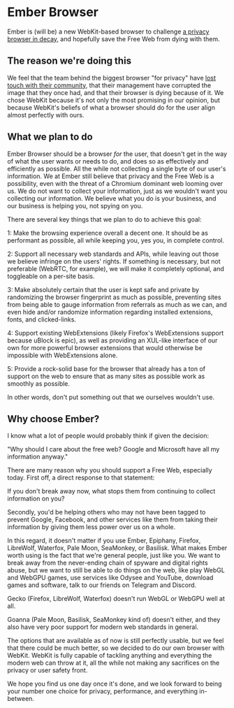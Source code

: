 # Ember Browser

Ember is (will be) a new WebKit-based browser to challenge [a privacy browser in decay](https://www.theverge.com/2020/8/11/21363424/mozilla-layoffs-quarter-staff-250-people-new-revenue-focus), and hopefully save the Free Web from dying with them.

## The reason we're doing this

We feel that the team behind the biggest browser "for privacy" have [lost touch with their community](https://cdn.discordapp.com/attachments/893245920668450816/912474568873099264/unknown.png), that their management have corrupted the image that they once had, and that their browser is dying because of it.
We chose WebKit because it's not only the most promising in our opinion, but because WebKit's beliefs of what a browser should do for the user align almost perfectly with ours.

## What we plan to do

Ember Browser should be a browser *for* the user, that doesn't get in the way of what the user wants or needs to do, and does so as effectively and efficiently as possible. All the while not collecting a single byte of our user's information.
We at Ember still believe that privacy and the Free Web is a possibility, even with the threat of a Chromium dominant web looming over us. We do not want to collect your information, just as we wouldn't want you collecting our information. We believe what you do is your business, and our business is helping you, not spying on you.

There are several key things that we plan to do to achieve this goal:

1: Make the browsing experience overall a decent one. It should be as performant as possible, all while keeping you, yes you, in complete control.

2: Support all necessary web standards and APIs, while leaving out those we believe infringe on the users' rights. If something is necessary, but not preferable (WebRTC, for example), we will make it completely optional, and toggleable on a per-site basis.

3: Make absolutely certain that the user is kept safe and private by randomizing the browser fingerprint as much as possible, preventing sites from being able to gauge information from referrals as much as we can, and even hide and/or randomize information regarding installed extensions, fonts, and clicked-links.

4: Support existing WebExtensions (likely Firefox's WebExtensions support because uBlock is epic), as well as providing an XUL-like interface of our own for more powerful browser extensions that would otherwise be impossible with WebExtensions alone.

5: Provide a rock-solid base for the browser that already has a ton of support on the web to ensure that as many sites as possible work as smoothly as possible.

In other words, don't put something out that we ourselves wouldn't use.

## Why choose Ember?

I know what a lot of people would probably think if given the decision:

"Why should I care about the free web? Google and Microsoft have all my information anyway."

There are many reason why you should support a Free Web, especially today.
First off, a direct response to that statement:

If you don't break away now, what stops them from continuing to collect information on you?

Secondly, you'd be helping others who may not have been tagged to prevent Google, Facebook, and other services like them from taking their information by giving them less power over us on a whole.

In this regard, it doesn't matter if you use Ember, Epiphany, Firefox, LibreWolf, Waterfox, Pale Moon, SeaMonkey, or Basilisk.
What makes Ember worth using is the fact that we're general people, just like you. We want to break away from the never-ending chain of spyware and digital rights abuse, but we want to still be able to do things on the web, like play WebGL and WebGPU games, use services like Odysee and YouTube, download games and software, talk to our friends on Telegram and Discord.

Gecko (Firefox, LibreWolf, Waterfox) doesn't run WebGL or WebGPU well at all.

Goanna (Pale Moon, Basilisk, SeaMonkey kind of) doesn't either, and they also have very poor support for modern web standards in general.

The options that are available as of now is still perfectly usable, but we feel that there could be much better, so we decided to do our own browser with WebKit. WebKit is fully capable of tackling anything and everything the modern web can throw at it, all the while not making any sacrifices on the privacy or user safety front.

We hope you find us one day once it's done, and we look forward to being your number one choice for privacy, performance, and everything in-between.
